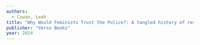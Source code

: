 ```yaml
---
authors:
  - Cowan, Leah
title: "Why Would Feminists Trust the Police?: A tangled history of resistance and complicity"
publisher: "Verso Books"
year: 2024
---
```


